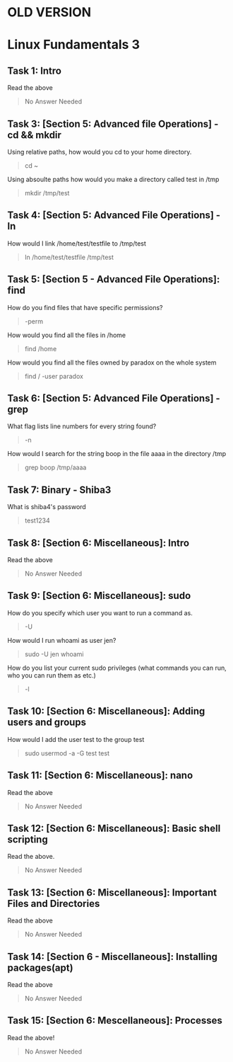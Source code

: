 # OLD VERSION
# Linux Fundamentals 3
## Task 1: Intro

Read the above
> No Answer Needed

## Task 3: \[Section 5: Advanced file Operations\] - cd && mkdir

Using relative paths, how would you cd to your home directory.
> cd ~

Using absoulte paths how would you make a directory called test in /tmp
> mkdir /tmp/test

## Task 4: \[Section 5: Advanced File Operations\] - ln

How would I link /home/test/testfile to /tmp/test
> ln /home/test/testfile /tmp/test

## Task 5: \[Section 5 - Advanced File Operations\]: find

How do you find files that have specific permissions?
> -perm

How would you find all the files in /home
> find /home

How would you find all the files owned by paradox on the whole system
> find / -user paradox

## Task 6: \[Section 5: Advanced File Operations\] - grep

What flag lists line numbers for every string found?
> -n
  
How would I search for the string boop in the file aaaa in the directory /tmp
> grep boop /tmp/aaaa

## Task 7: Binary - Shiba3

What is shiba4's password
> test1234

## Task 8: \[Section 6: Miscellaneous\]: Intro

Read the above
> No Answer Needed

## Task 9: \[Section 6: Miscellaneous\]: sudo

How do you specify which user you want to run a command as.
> -U

How would I run whoami as user jen?
> sudo -U jen whoami

How do you list your current sudo privileges (what commands you can run, who you can run them as etc.)
> -l

## Task 10: \[Section 6: Miscellaneous\]: Adding users and groups

How would I add the user test to the group test
> sudo usermod -a -G test test

## Task 11: \[Section 6: Miscellaneous\]: nano

Read the above
> No Answer Needed
  
## Task 12: \[Section 6: Miscellaneous\]: Basic shell scripting

Read the above.
> No Answer Needed
  
## Task 13: \[Section 6: Miscellaneous\]: Important Files and Directories

Read the above
> No Answer Needed
  
## Task 14: \[Section 6 - Miscellaneous\]: Installing packages(apt)

Read the above
> No Answer Needed
  
## Task 15: \[Section 6: Mescellaneous\]: Processes

Read the above!
> No Answer Needed
  
